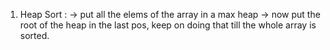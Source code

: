1) Heap Sort : 
-> put all the elems of the array in a max heap
-> now put the root of the heap in the last pos, keep on doing that till the whole array is sorted.